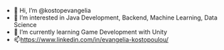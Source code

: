 - 👋 Hi, I’m @kostopevangelia
- 👀 I’m interested in Java Development, Backend, Machine Learning, Data Science
- 🌱 I’m currently learning Game Development with Unity
- 📫https://www.linkedin.com/in/evangelia-kostopoulou/


<!---
kostopevangelia/kostopevangelia is a ✨ special ✨ repository because its `README.md` (this file) appears on your GitHub profile.
You can click the Preview link to take a look at your changes.
--->
